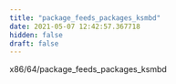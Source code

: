 ```yaml
---
title: "package_feeds_packages_ksmbd"
date: 2021-05-07 12:42:57.367718
hidden: false
draft: false
---
```


x86/64/package_feeds_packages_ksmbd

